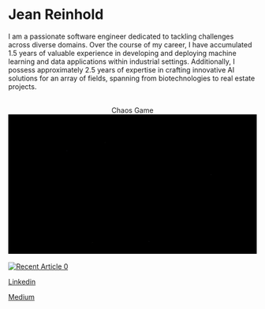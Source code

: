 # Jean Reinhold

I am a passionate software engineer dedicated to tackling challenges across diverse domains. Over the course of my career, I have accumulated 1.5 years of valuable experience in developing and deploying machine learning and data applications within industrial settings. Additionally, I possess approximately 2.5 years of expertise in crafting innovative AI solutions for an array of fields, spanning from biotechnologies to real estate projects.

<p align="center">
<br>Chaos Game</br>
<img src="https://raw.githubusercontent.com/Jean-Reinhold/Jean-Reinhold/main/chaos_game.gif"
</p>

<a target="_blank" href="https://github-readme-medium-recent-article.vercel.app/medium/@jeanpaulreinhold/0"><img src="https://github-readme-medium-recent-article.vercel.app/medium/@jeanpaulreinhold/0" alt="Recent Article 0">

[Linkedin](https://www.linkedin.com/in/jean-paul-reinhold-70b4031b3/)

[Medium](https://medium.com/@jeanpaulreinhold)
